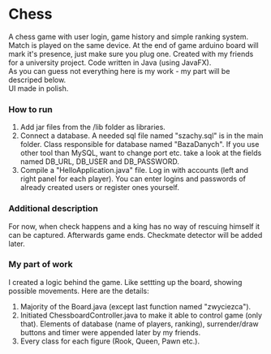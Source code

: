 # Chess
A chess game with user login, game history and simple ranking system. Match is played on the same device. At the end of game arduino board will mark it's presence, just make sure you plug one. Created with my friends for a university project. Code written in Java (using JavaFX).  
As you can guess not everything here is my work - my part will be descriped below.  
UI made in polish.

### How to run
1. Add jar files from the /lib folder as libraries.
2. Connect a database. A needed sql file named "szachy.sql" is in the main folder. Class responsible for database named "BazaDanych". If you use other tool than MySQL, want to change port etc. take a look at the fields named DB_URL, DB_USER and DB_PASSWORD.
3. Compile a "HelloApplication.java" file. Log in with accounts (left and right panel for each player). You can enter logins and passwords of already created users or register ones yourself. 

### Additional description
For now, when check happens and a king has no way of rescuing himself it can be captured. Afterwards game ends. Checkmate detector will be added later.

### My part of work
I created a logic behind the game. Like settting up the board, showing possible movements. Here are the details:  
1. Majority of the Board.java (except last function named "zwyciezca").
2. Initiated ChessboardController.java to make it able to control game (only that). Elements of database (name of players, ranking), surrender/draw buttons and timer were appended later by my friends.
3. Every class for each figure (Rook, Queen, Pawn etc.).
